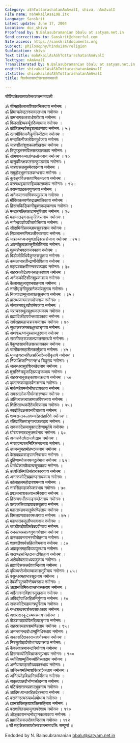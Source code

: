 ```yaml
---
Category: aShTottarashatanAmAvalI, shiva, nAmAvalI
File name: mahAkailAsa108.itx
Language: Sanskrit
Latest update: June 17, 2004
Location: doc_shiva
Proofread by: N.Balasubramanian bbalu at satyam.net.in
Send corrections to: Sanskrit@cheerful.com
Site access: https://sanskritdocuments.org
Subject: philosophy/hinduism/religion
Sublocation: shiva
Text title: mahAkailAsAShTottarashatanAmAvalI
Texttype: nAmAvalI
Transliterated by: N.Balasubramanian bbalu at satyam.net.in
engtitle: shivakailAsAShTottarashatanAmAvalI
itxtitle: shivakailAsAShTottarashatanAmAvalI
title: शिवकैलासाष्टोत्तरशतनामावली

---
```

  
 श्रीशिवकैलासाष्टोत्तरशतनामावली   
  
ॐ श्रीमहाकैलासशिखरनिलयाय नमोनमः ।  
ॐ हिमाचलेन्द्रतनयावल्लभाय नमोनमः ।  
ॐ वामभागकलत्रार्धशरीराय नमोनमः ।  
ॐ विलसद्दिव्यकर्पूरदिव्याभाय नमोनमः ।  
ॐ कोटिकन्दर्पसदृशलावण्याय नमोनमः । ५।  
ॐ रत्नमौक्तिकवैडूर्यकिरीटाय नमोनमः ।  
ॐ मन्दाकिनीजलोपेतमूर्धजाय नमोनमः ।  
ॐ चारुशीतांशुशकलशेखराय नमोनमः ।  
ॐ त्रिपुण्ड्रभस्मविलसत्फालकाय  नमोनमः ।  
ॐ सोमपावकमार्ताण्डलोचनाय नमोनमः । १०  
ॐ वासुकीतक्षकलसत्कुण्डलाय नमोनमः ।  
ॐ चारुप्रसन्नसुस्मेरवदनाय नमोनमः ।  
ॐ समुद्रोद्भूतगरलकन्धराय नमोनमः ।  
ॐ कुरङ्गविलसत्पाणिकमलाय नमोनमः ।  
ॐ परश्वधद्वयलसद्दिव्यकराब्जाय नमोनमः । १५।  
ॐ वराभयप्रदकरयुगलाय नमोनमः ।  
ॐ अनेकरत्नमाणिक्यसुहाराय नमोनमः ।  
ॐ मौक्तिकस्वर्णरुद्राक्षमालिकाय नमोनमः ।  
ॐ हिरण्यकिङ्किणीयुक्तकङ्कणाय नमोनमः ।  
ॐ मन्दारमल्लिकादामभूषिताय नमोनमः । २०  
ॐ महामातङ्गसत्कृत्तिवसनाय नमोनमः ।  
ॐ नागेन्द्रयज्ञोपवीतशोभिताय नमोनमः ।  
ॐ सौदामिनीसमच्छायसुवस्त्राय नमोनमः ।  
ॐ सिञ्जानमणिमञ्जीरचरणाय नमोनमः ।  
ॐ चक्राब्जध्वजयुक्ताङ्घ्रिसरोजाय नमोनमः । २५।  
ॐ अपर्णाकुचकस्तूरीशोभिताय नमोनमः ।  
ॐ गुहमत्तेभवदनजनकाय नमोनमः ।  
ॐ बिडौजोविधिवैकुण्ठसन्नुताय नमोनमः ।  
ॐ कमलाभारतीन्द्राणीसेविताय नमोनमः ।  
ॐ महापञ्चाक्षरीमन्त्रस्वरूपाय नमोनमः । ३०  
ॐ सहस्रकोटितपनसङ्काशाय नमोनमः ।  
ॐ अनेककोटिशीतंशुप्रकाशाय नमोनमः ।  
ॐ कैलासतुल्यवृषभवाहनाय नमोनमः ।  
ॐ नन्दीभृङ्गीमुखानेकसंस्तुताय नमोनमः ।  
ॐ निजपादाम्बुजासक्तसुलभाय नमोनमः । ३५।  
ॐ प्रारब्धजन्ममरणमोचनाय नमोनमः ।  
ॐ संसारमयदुःखौघभेषजाय नमोनमः ।  
ॐ चराचरस्थूलसूक्ष्मकल्पकाय नमोनमः ।  
ॐ ब्रह्मादिकीटपर्यन्तव्यापकाय  नमोनमः ।  
ॐ सर्वसहामहाचक्रस्यन्दनाय नमोनमः । ४०  
ॐ सुधाकरजगच्छक्षूरथाङ्गाय नमोनमः ।  
ॐ अथर्वऋग्यजुस्सामतुरगाय नमोनमः ।  
ॐ सरसीरुहसञ्जातप्राप्तसारथये नमोनमः ।  
ॐ वैकुण्ठसायविलसत्सायकाय नमोनमः ।  
ॐ चामीकरमहाशैलकार्मुकाय नमोनमः । ४५।  
ॐ भुजङ्गराजविलसत्सिञ्जिनीकृतये नमोनमः ।  
ॐ निजाक्षिजाग्निसन्दग्ध त्रिपुराय नमोनमः ।  
ॐ जलन्धरासुरशिरच्छेदनाय नमोनमः ।  
ॐ मुरारिनेत्रपूजाङ्घ्रिपङ्कजाय नमोनमः ।  
ॐ सहस्रभानुसङ्काशचक्रदाय नमोनमः । ५०  
ॐ कृतान्तकमहादर्पनाशनाय नमोनमः ।  
ॐ मार्कण्डेयमनोभीष्टदायकाय नमोनमः ।  
ॐ समस्तलोकगीर्वाणशरण्याय नमोनमः ।  
ॐ अतिज्वलज्वालामालविषघ्नाय नमोनमः ।  
ॐ शिक्षितान्धकदैतेयविक्रमाय नमोनमः । ५५।  
ॐ स्वद्रोहिदक्षसवनविघाताय नमोनमः ।  
ॐ शम्बरान्तकलावण्यदेहसंहारिणे नमोनमः ।  
ॐ रतिप्रार्तितमाङ्गल्यफलदाय नमोनमः ।  
ॐ सनकादिसमायुक्तदक्षिणामूर्तये नमोनमः ।  
ॐ घोरापस्मारदनुजमर्दनाय नमोनमः । ६०  
ॐ अनन्तवेदवेदान्तवेद्याय नमोनमः ।  
ॐ नासाग्रन्यस्तनिटिलनयनाय नमोनमः ।  
ॐ उपमन्युमहामोहभञ्जनाय नमोनमः ।  
ॐ केशवब्रह्मसङ्ग्रामनिवाराय नमोनमः ।  
ॐ द्रुहिणाम्भोजनयनदुर्लभाय नमोनमः । ६५।  
ॐ धर्मार्थकामकैवल्यसूचकाय नमोनमः ।  
ॐ उत्पत्तिस्थितिसंहारकारणाय नमोनमः ।  
ॐ अनन्तकोटिब्रह्माण्डनायकाय नमोनमः ।  
ॐ कोलाहलमहोदारशमनाय नमोनमः ।  
ॐ नारसिंहमहाकोपशरभाय नमोनमः । ७०  
ॐ प्रपञ्चनाशकल्पान्तभैरवाय नमोनमः ।  
ॐ हिरण्यगर्भोत्तमाङ्गच्छेदनाय नमोनमः ।  
ॐ पतञ्जलिव्याघ्रपादसन्नुताय नमोनमः ।  
ॐ महाताण्डवचातुर्यपण्डिताय नमोनमः ।  
ॐ विमलप्रणवाकारमध्यगाय नमोनमः । ७५।  
ॐ महापातकतूलौघपावनाय नमोनमः ।  
ॐ चण्डीशदोषविच्छेदप्रवीणाय नमोनमः ।  
ॐ रजस्तमस्सत्त्वगुणगणेशाय नमोनमः ।  
ॐ दारुकावनमानस्त्रीमोहनाय नमोनमः ।  
ॐ शाश्वतैश्वर्यसहितविभवाय नमोनमः । ८०  
ॐ अप्राकृतमहादिव्यवपुस्थाय नमोनमः ।  
ॐ अखण्डसच्छिदानन्दविग्रहाय नमोनमः ।  
ॐ अशेषदेवताराध्यपादुकाय नमोनमः ।  
ॐ ब्रह्मादिसकलदेववन्दिताय नमोनमः ।  
ॐ पृथिव्यप्तेजोवाय्वाकाशतुरीयाय नमोनमः । ८५।  
ॐ वसुन्धरमहाभारसूदनाय नमोनमः ।  
ॐ देवकीसुतकौन्तेयवरदाय नमोनमः ।  
ॐ अज्ञानतिमिरध्वान्तभास्कराय नमोनमः ।  
ॐ अद्वैतानन्दविज्ञानसुखदाय नमोनमः ।  
ॐ अविद्योपाधिरहितनिर्गुणाय नमोनमः । ९०  
ॐ सप्तकोटिमहामन्त्रपूरिताय नमोनमः ।  
ॐ गन्धशब्दस्पर्शरूपसाधकाय नमोनमः ।  
ॐ अक्षराक्षरकूटस्थपरमाय नमोनमः ।  
ॐ षोडशाब्दवयोपेतदिव्याङ्गाय नमोनमः ।  
ॐ सहस्रारमहापद्ममण्डिताय नमोनमः । ९५।  
ॐ अनन्तानन्दबोधाम्बुनिधिस्थाय नमोनमः ।  
ॐ अकारादिक्षकारान्तवर्णस्थाय नमोनमः ।  
ॐ निस्तुलौदार्यसौभाग्यप्रमत्ताय नमोनमः ।  
ॐ कैवल्यपरमानन्दनियोगाय नमोनमः ।  
ॐ हिरण्यज्योतिविभ्राजत्सुप्रभाय नमोनमः । १००  
ॐ ज्योतिषाम्मूर्तिमज्योतिरूपदाय नमोनमः ।  
ॐ अनौपम्यमहासौख्यपदस्थाय नमोनमः ।  
ॐ अचिन्त्यमहिमाशक्तिरञ्जिताय नमोनमः ।  
ॐ अनित्यदेहविभ्रान्तिवर्जिताय नमोनमः ।  
ॐ सकृत्प्रपन्नदौर्भाग्यच्छेदनाय नमोनमः ।  
ॐ षट्त्रिंशत्तत्त्वप्रशादभुवनाय नमोनमः ।  
ॐ आदिमध्यान्तरहितदेहस्थाय नमोनमः ।  
ॐ परानन्दस्वरूपार्थप्रबोधाय नमोनमः ।  
ॐ ज्ञानशक्तिकृयाशक्तिसहिताय नमोनमः ।  
ॐ पराशक्तिसमायुक्तपरेशाय नमोनमः । ११०  
ॐ ओङ्कारानन्दनोद्यानकल्पकाय नमोनमः ।  
ॐ ब्रह्मादिसकलदेववन्दिताय नमोनमः । ११२  
॥ श्री महाकैलासाष्टोत्तरशतनामावलिः सम्पूर्णा ॥  
  
  
Endoded by N. Balasubramanian bbalu@satyam.net.in  
  
